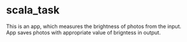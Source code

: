 # scala_task
This is an app, which measures the brightness of photos from the input. App saves photos with appropriate value of brigntess in output.

